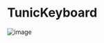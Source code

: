 # TunicKeyboard

![image](https://user-images.githubusercontent.com/12262470/178636041-3a67579c-b403-438b-939a-184f796217f0.png)
